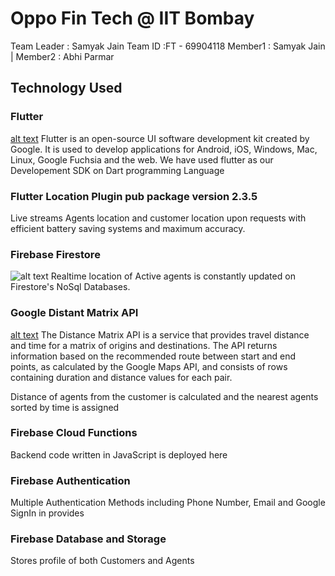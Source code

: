# Oppo Fin Tech @ IIT Bombay
Team Leader : Samyak Jain
Team ID :FT - 69904118
Member1 : Samyak Jain | Member2 : Abhi Parmar




## Technology Used

### Flutter 
[alt text](https://miro.medium.com/max/2560/1*vgN2zojqiIYu23JPVuaSiA.jpeg)
Flutter is an open-source UI software development kit created by Google. It is used to develop applications for Android, iOS, Windows, Mac, Linux, Google Fuchsia and the web.
We have used flutter as our Developement SDK on Dart programming Language

### Flutter Location Plugin pub package version 2.3.5
Live streams Agents location and customer location upon requests with efficient battery saving systems and maximum accuracy.
### Firebase Firestore
![alt text](https://miro.medium.com/max/2598/1*a2Da_CQHUsSKTCTRI2tYhQ.png)
Realtime location of Active agents is constantly updated on Firestore's NoSql Databases.

### Google Distant Matrix API
[alt text](https://docs.mapbox.com/help/img/directions/matrix.png)
The Distance Matrix API is a service that provides travel distance and time for a matrix of origins and destinations. The API returns information based on the recommended route between start and end points, as calculated by the Google Maps API, and consists of rows containing duration and distance values for each pair.

Distance of agents from the customer is calculated and the nearest agents sorted by time is assigned

### Firebase Cloud Functions
Backend code written in JavaScript is deployed here

### Firebase Authentication
Multiple Authentication Methods including Phone Number, Email and Google SignIn in provides

### Firebase Database and Storage
Stores profile of both Customers and Agents



